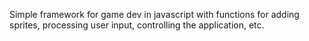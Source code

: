 Simple framework for game dev in javascript with functions for adding sprites, processing user input, controlling the application, etc.
